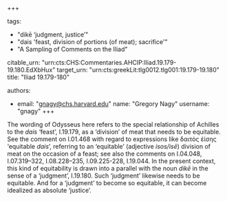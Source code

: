 +++

tags:
- "dikē ‘judgment, justice’"
- "dais &#39;feast, division of portions (of meat); sacrifice&#39;"
- "A Sampling of Comments on the Iliad"

citable_urn: "urn:cts:CHS:Commentaries.AHCIP:Iliad.19.179-19.180.EdXbHux"
target_urn: "urn:cts:greekLit:tlg0012.tlg001:19.179-19.180"
title: "Iliad 19.179-180"

authors:
- email: "gnagy@chs.harvard.edu"
  name: "Gregory Nagy"
  username: "gnagy"
+++

<p>The wording of Odysseus here refers to the special relationship of Achilles to the <em>dais</em> ‘feast’, I.19.179, as a ‘division’ of meat that needs to be equitable. See the comment on I.01.468 with regard to expressions like δαιτὸς ἐίσης ‘equitable <em>dais</em>’, referring to an ‘equitable’ (adjective <em>isos/isē</em>) division of meat on the occasion of a feast; see also the comments on I.04.048, I.07.319–322, I.08.228–235, I.09.225-228, I.19.044. In the present context, this kind of equitability is drawn into a parallel with the noun <em>dikē</em> in the sense of a ‘judgment’, I.19.180. Such ‘judgment’ likewise needs to be equitable. And for a ‘judgment’ to become so equitable, it can become idealized as absolute ‘justice’.  </p>